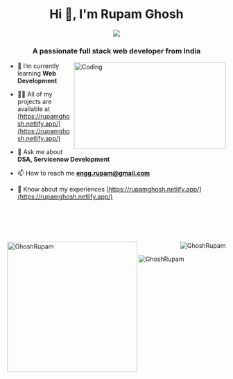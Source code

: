 <h1 align="center">Hi 👋, I'm Rupam Ghosh</h1>
<div align="center"> <img src="https://repository-images.githubusercontent.com/588181932/e36ec678-7984-4cdd-8e4c-a3932772ff8e"> </div>
<h3 align="center">A passionate full stack web developer from India</h3>
<img align="right" alt="Coding" height = "200" width="350" src="https://cdn.dribbble.com/users/1162077/screenshots/3848914/programmer.gif">




- 🌱 I’m currently learning **Web Development**

- 👨‍💻 All of my projects are available at [https://rupamghosh.netlify.app/](https://rupamghosh.netlify.app/)

- 💬 Ask me about **DSA, Servicenow Development**

- 📫 How to reach me **engg.rupam@gmail.com**

- 📄 Know about my experiences [https://rupamghosh.netlify.app/](https://rupamghosh.netlify.app/)

<br>
<br>
<br>
<br>
<p><img align="left" width="300" src="https://github-readme-stats.vercel.app/api/top-langs?username=GhoshRupam&show_icons=true&locale=en&layout=compact" alt="GhoshRupam" /></p>

<p>&nbsp;<img align="right"  src="https://github-readme-stats.vercel.app/api?username=GhoshRupam&show_icons=true&locale=en" alt="GhoshRupam" /></p>

<p><img align="center" src="https://github-readme-streak-stats.herokuapp.com/?user=GhoshRupam&" alt="GhoshRupam" /></p>
